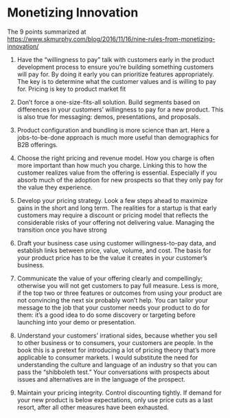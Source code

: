 # Monetizing Innovation

The 9 points summarized at https://www.skmurphy.com/blog/2016/11/16/nine-rules-from-monetizing-innovation/

1. Have the “willingness to pay” talk with customers early in the product development process to ensure you’re building something customers will pay for. By doing it early you can prioritize features appropriately. The key is to determine what the customer values and is willing to pay for. Pricing is key to product market fit

2. Don’t force a one-size-fits-all solution. Build segments based on differences in your customers’ willingness to pay for a new product. This is also true for messaging: demos, presentations, and proposals.

3. Product configuration and bundling is more science than art. Here a jobs-to-be-done approach is much more useful than demographics for B2B offerings.

4. Choose the right pricing and revenue model. How you charge is often more important than how much you charge. Linking this to how the customer realizes value from the offering is essential. Especially if you absorb much of the adoption for new prospects so that they only pay for the value they experience.

5. Develop your pricing strategy. Look a few steps ahead to maximize gains in the short and long term. The realities for a startup is that early customers may require a discount or pricing model that reflects the considerable risks of your offering not delivering value. Managing the transition once you have strong

6. Draft your business case using customer willingness-to-pay data, and establish links between price, value, volume, and cost. The basis for your product price has to be the value it creates in your customer’s business.

7. Communicate the value of your offering clearly and compellingly; otherwise you will not get customers to pay full measure. Less is more, if the top two or three features or outcomes from using your product are not convincing the next six probably won’t help. You can tailor your message to the job that your customer needs your product to do for them: it’s a good idea to do some discovery or targeting before launching into your demo or presentation.

8. Understand your customers’ irrational sides, because whether you sell to other business or to consumers, your customers are people. In the book this is a pretext for introducing a lot of pricing theory that’s more applicable to consumer markets. I would substitute the need for understanding the culture and language of an industry so that you can pass the “shibboleth test.” Your conversations with prospects about issues and alternatives are in the language of the prospect.

9. Maintain your pricing integrity. Control discounting tightly. If demand for your new product is below expectations, only use price cuts as a last resort, after all other measures have been exhausted.


